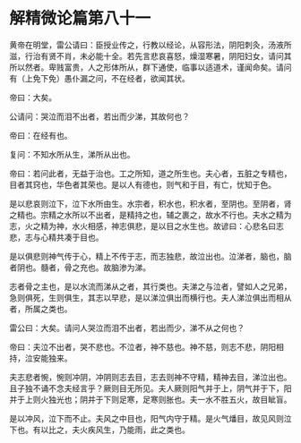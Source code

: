 # 解精微论篇第八十一



黄帝在明堂，雷公请曰：臣授业传之，行教以经论，从容形法，阴阳刺灸，汤液所滋，行治有贤不肖，未必能十全。若先言悲哀喜怒，燥湿寒暑，阴阳妇女，请问其所以然者。卑贱富贵，人之形体所从，群下通使，临事以适道术，谨闻命矣。请问有（上免下免）愚仆漏之问，不在经者，欲闻其状。


帝曰：大矣。


公请问：哭泣而泪不出者，若出而少涕，其故何也？


帝曰：在经有也。


复问：不知水所从生，涕所从出也。


帝曰：若问此者，无益于治也。工之所知，道之所生也。夫心者，五脏之专精也，目者其窍也，华色者其荣也。是以人有德也，则气和于目，有亡，忧知于色。


是以悲哀则泣下，泣下水所由生。水宗者，积水也，积水者，至阴也。至阴者，肾之精也。宗精之水所以不出者，是精持之也，辅之裹之，故水不行也。夫水之精为志，火之精为神，水火相感，神志俱悲，是以目之水生也。故谚曰：心悲名曰志悲，志与心精共凑于目也。


是以俱悲则神气传于心，精上不传于志，而志独悲，故泣出也。泣涕者，脑也，脑者阴也。髓者，骨之充也。故脑渗为涕。


志者骨之主也，是以水流而涕从之者，其行类也。夫涕之与泣者，譬如人之兄弟，急则俱死，生则俱生，其志以早悲，是以涕泣俱出而横行也。夫人涕泣俱出而相从者，所属之类也。


雷公曰：大矣。请问人哭泣而泪不出者，若出而少，涕不从之何也？


帝曰：夫泣不出者，哭不悲也。不泣者，神不慈也。神不慈，则志不悲，阴阳相持，泣安能独来。


夫志悲者惋，惋则冲阴，冲阴则志去目，志去则神不守精，精神去目，涕泣出也。且子独不诵不念夫经言乎？厥则目无所见。夫人厥则阳气并于上，阴气并于下，阳并于上则火独光也；阴并于下则足寒，足寒则胀也。夫一水不胜五火，故目眦盲。


是以冲风，泣下而不止。夫风之中目也，阳气内守于精。是火气燔目，故见风则泣下也。有以比之，夫火疾风生，乃能雨，此之类也。